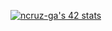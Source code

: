 [![ncruz-ga's 42 stats](https://badge42.vercel.app/api/v2/clhf30lwh010708k2ebvhr2o6/stats?cursusId=21&coalitionId=274)](https://github.com/JaeSeoKim/badge42)

